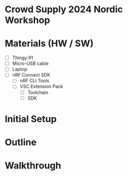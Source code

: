 # Crowd Supply 2024 Nordic Workshop 

# Materials (HW / SW)
- [ ] Thingy:91
- [ ] Micro-USB cable
- [ ] Laptop
- [ ] nRF Connect SDK
    - [ ] nRF CLI Tools
    - [ ] VSC Extension Pack
        - [ ] Toolchain
        - [ ] SDK

# Initial Setup

# Outline

# Walkthrough

